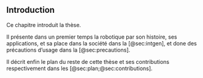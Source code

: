 ## Introduction

Ce chapitre introduit la thèse.

Il présente dans un premier temps la robotique par son histoire, ses applications, et sa place dans la société dans la
[@sec:intgen], et done des précautions d’usage dans la [@sec:precautions].

Il décrit enfin le plan du reste de cette thèse et ses contributions respectivement dans les
[@sec:plan;@sec:contributions].

